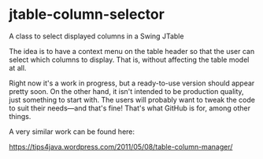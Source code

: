 # jtable-column-selector
A class to select displayed columns in a Swing JTable

The idea is to have a context menu on the table header so that the user can select which columns to display. That is, without affecting the table model at all.

Right now it's a work in progress, but a ready-to-use version should appear pretty soon. On the other hand, it isn't intended to be production quality, just something to start with. The users will probably want to tweak the code to suit their needs—and that's fine! That's what GitHub is for, among other things.

A very similar work can be found here:

https://tips4java.wordpress.com/2011/05/08/table-column-manager/
